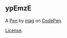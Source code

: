 ypEmzE
------


A [Pen](https://codepen.io/mag77/pen/ypEmzE) by [mag](https://codepen.io/mag77) on [CodePen](https://codepen.io).

[License](https://codepen.io/mag77/pen/ypEmzE/license).